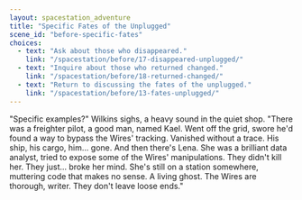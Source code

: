 ```yaml
---
layout: spacestation_adventure
title: "Specific Fates of the Unplugged"
scene_id: "before-specific-fates"
choices:
  - text: "Ask about those who disappeared."
    link: "/spacestation/before/17-disappeared-unplugged/"
  - text: "Inquire about those who returned changed."
    link: "/spacestation/before/18-returned-changed/"
  - text: "Return to discussing the fates of the unplugged."
    link: "/spacestation/before/13-fates-unplugged/"
---
```


"Specific examples?" Wilkins sighs, a heavy sound in the quiet shop. "There was a freighter pilot, a good man, named Kael. Went off the grid, swore he'd found a way to bypass the Wires' tracking. Vanished without a trace. His ship, his cargo, him... gone. And then there's Lena. She was a brilliant data analyst, tried to expose some of the Wires' manipulations. They didn't kill her. They just... broke her mind. She's still on a station somewhere, muttering code that makes no sense. A living ghost. The Wires are thorough, writer. They don't leave loose ends."
